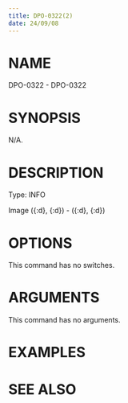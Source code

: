 ```yaml
---
title: DPO-0322(2)
date: 24/09/08
---
```


# NAME

DPO-0322 - DPO-0322

# SYNOPSIS

N/A.

# DESCRIPTION

Type: INFO

Image ({:d}, {:d}) - ({:d}, {:d})

# OPTIONS

This command has no switches.

# ARGUMENTS

This command has no arguments.

# EXAMPLES

# SEE ALSO

